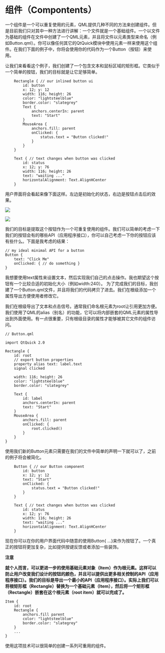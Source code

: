 # 组件（Compontents）


一个组件是一个可以重复使用的元素，QML提供几种不同的方法来创建组件。但是目前我们只对其中一种方法进行讲解：一个文件就是一个基础组件。一个以文件为基础的组件在文件中创建了一个QML元素，并且将文件以元素类型来命名（例如Button.qml）。你可以像任何其它的QtQuick模块中使用元素一样来使用这个组件。在我们下面的例子中，你将会使用你的代码作为一个Button（按钮）来使用。

让我们来看看这个例子，我们创建了一个包含文本和鼠标区域的矩形框。它类似于一个简单的按钮，我们的目标就是让它足够简单。

```
    Rectangle { // our inlined button ui
        id: button
        x: 12; y: 12
        width: 116; height: 26
        color: "lightsteelblue"
        border.color: "slategrey"
        Text {
            anchors.centerIn: parent
            text: "Start"
        }
        MouseArea {
            anchors.fill: parent
            onClicked: {
                status.text = "Button clicked!"
            }
        }
    }

    Text { // text changes when button was clicked
        id: status
        x: 12; y: 76
        width: 116; height: 26
        text: "waiting ..."
        horizontalAlignment: Text.AlignHCenter
    }
```

用户界面将会看起来像下面这样。左边是初始化的状态，右边是按钮点击后的效果。

![](http://qmlbook.org/_images/button_waiting.png)

![](http://qmlbook.org/_images/button_clicked.png)

我们的目标是提取这个按钮作为一个可重复使用的组件。我们可以简单的考虑一下我们的按钮会有的哪些API（应用程序接口），你可以自己考虑一下你的按钮应该有些什么。下面是我考虑的结果：

```
// my ideal minimal API for a button
Button {
    text: "Click Me"
    onClicked: { // do something }
}
```

我想要使用text属性来设置文本，然后实现我们自己的点击操作。我也期望这个按钮有一个比较合适的初始化大小（例如width:240）。
为了完成我们的目标，我创建了一个Button.qml文件，并且将我们的代码拷贝了进去。我们在根级添加一个属性导出方便使用者修改它。

我们在根级导出了文本和点击信号。通常我们命名根元素为root让引用更加方便。我们使用了QML的alias（别名）的功能，它可以将内部嵌套的QML元素的属性导出到外面使用。有一点很重要，只有根级目录的属性才能够被其它文件的组件访问。

```
// Button.qml

import QtQuick 2.0

Rectangle {
    id: root
    // export button properties
    property alias text: label.text
    signal clicked

    width: 116; height: 26
    color: "lightsteelblue"
    border.color: "slategrey"

    Text {
        id: label
        anchors.centerIn: parent
        text: "Start"
    }
    MouseArea {
        anchors.fill: parent
        onClicked: {
            root.clicked()
        }
    }
}
```

使用我们新的Button元素只需要在我们的文件中简单的声明一下就可以了，之前的例子将会被简化。

```
    Button { // our Button component
        id: button
        x: 12; y: 12
        text: "Start"
        onClicked: {
            status.text = "Button clicked!"
        }
    }

    Text { // text changes when button was clicked
        id: status
        x: 12; y: 76
        width: 116; height: 26
        text: "waiting ..."
        horizontalAlignment: Text.AlignHCenter
    }
```

现在你可以在你的用户界面代码中随意的使用Button{ ...}来作为按钮了。一个真正的按钮将更加复杂，比如提供按键反馈或者添加一些装饰。

**注意**

**就个人而言，可以更进一步的使用基础元素对象（Item）作为根元素。这样可以防止用户改变我们设计的按钮的颜色，并且可以提供出更多相关控制的API（应用程序接口）。我们的目标是导出一个最小的API（应用程序接口）。实际上我们可以将根矩形框（Rectangle）替换为一个基础元素（Item），然后将一个矩形框（Rectangle）嵌套在这个根元素（root item）就可以完成了。**

```
Item {
    id: root
    Rectangle {
        anchors.fill parent
        color: "lightsteelblue"
        border.color: "slategrey"
    }
    ...
}
```

使用这项技术可以很简单的创建一系列可重用的组件。

